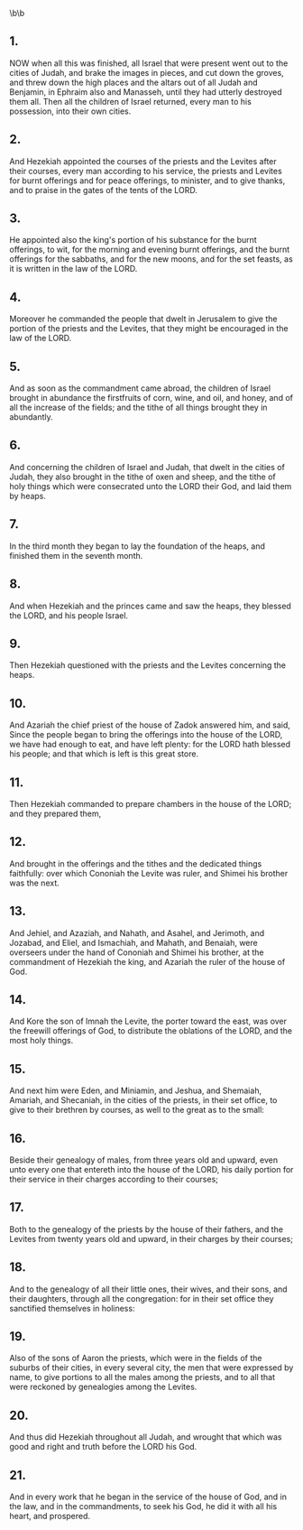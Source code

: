 \b\b
## 1.
NOW when all this was finished, all Israel that were present went out to the cities of Judah, and brake the images in pieces, and cut down the groves, and threw down the high places and the altars out of all Judah and Benjamin, in Ephraim also and Manasseh, until they had utterly destroyed them all.  Then all the children of Israel returned, every man to his possession, into their own cities.
## 2.
And Hezekiah appointed the courses of the priests and the Levites after their courses, every man according to his service, the priests and Levites for burnt offerings and for peace offerings, to minister, and to give thanks, and to praise in the gates of the tents of the LORD.
## 3.
He appointed also the king's portion of his substance for the burnt offerings, to wit, for the morning and evening burnt offerings, and the burnt offerings for the sabbaths, and for the new moons, and for the set feasts, as it is written in the law of the LORD.
## 4.
Moreover he commanded the people that dwelt in Jerusalem to give the portion of the priests and the Levites, that they might be encouraged in the law of the LORD.
## 5.
And as soon as the commandment came abroad, the children of Israel brought in abundance the firstfruits of corn, wine, and oil, and honey, and of all the increase of the fields; and the tithe of all things brought they in abundantly.
## 6.
And concerning the children of Israel and Judah, that dwelt in the cities of Judah, they also brought in the tithe of oxen and sheep, and the tithe of holy things which were consecrated unto the LORD their God, and laid them by heaps.
## 7.
In the third month they began to lay the foundation of the heaps, and finished them in the seventh month.
## 8.
And when Hezekiah and the princes came and saw the heaps, they blessed the LORD, and his people Israel.
## 9.
Then Hezekiah questioned with the priests and the Levites concerning the heaps.
## 10.
And Azariah the chief priest of the house of Zadok answered him, and said, Since the people began to bring the offerings into the house of the LORD, we have had enough to eat, and have left plenty: for the LORD hath blessed his people; and that which is left is this great store.
## 11.
Then Hezekiah commanded to prepare chambers in the house of the LORD; and they prepared them,
## 12.
And brought in the offerings and the tithes and the dedicated things faithfully: over which Cononiah the Levite was ruler, and Shimei his brother was the next.
## 13.
And Jehiel, and Azaziah, and Nahath, and Asahel, and Jerimoth, and Jozabad, and Eliel, and Ismachiah, and Mahath, and Benaiah, were overseers under the hand of Cononiah and Shimei his brother, at the commandment of Hezekiah the king, and Azariah the ruler of the house of God.
## 14.
And Kore the son of Imnah the Levite, the porter toward the east, was over the freewill offerings of God, to distribute the oblations of the LORD, and the most holy things.
## 15.
And next him were Eden, and Miniamin, and Jeshua, and Shemaiah, Amariah, and Shecaniah, in the cities of the priests, in their set office, to give to their brethren by courses, as well to the great as to the small:
## 16.
Beside their genealogy of males, from three years old and upward, even unto every one that entereth into the house of the LORD, his daily portion for their service in their charges according to their courses;
## 17.
Both to the genealogy of the priests by the house of their fathers, and the Levites from twenty years old and upward, in their charges by their courses;
## 18.
And to the genealogy of all their little ones, their wives, and their sons, and their daughters, through all the congregation: for in their set office they sanctified themselves in holiness:
## 19.
Also of the sons of Aaron the priests, which were in the fields of the suburbs of their cities, in every several city, the men that were expressed by name, to give portions to all the males among the priests, and to all that were reckoned by genealogies among the Levites.
## 20.
And thus did Hezekiah throughout all Judah, and wrought that which was good and right and truth before the LORD his God.
## 21.
And in every work that he began in the service of the house of God, and in the law, and in the commandments, to seek his God, he did it with all his heart, and prospered.
